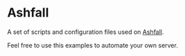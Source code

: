# Ashfall

A set of scripts and configuration files used on [Ashfall](https://ashfall.de).

Feel free to use this examples to automate your own server.
